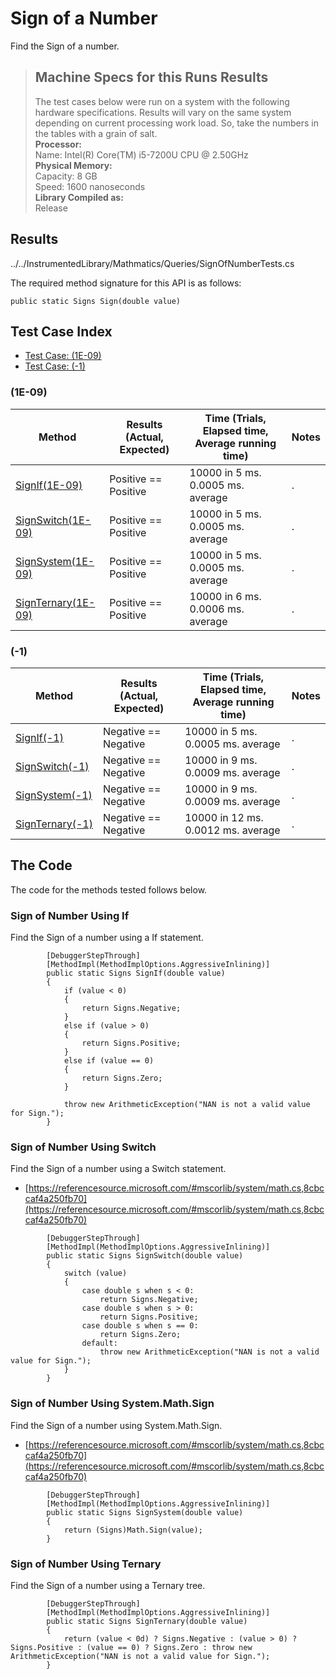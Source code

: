 # Sign of a Number

Find the Sign of a number.

> ## Machine Specs for this Runs Results
> The test cases below were run on a system with the following hardware specifications. Results will vary on the same system depending on current processing work load. So, take the numbers in the tables with a grain of salt.  
> **Processor:**  
> Name: Intel(R) Core(TM) i5-7200U CPU @ 2.50GHz  
  > **Physical Memory:**  
> Capacity: 8 GB  
> Speed: 1600 nanoseconds  
  > **Library Compiled as:**  
> Release  

## Results

../../InstrumentedLibrary/Mathmatics/Queries/SignOfNumberTests.cs

The required method signature for this API is as follows:

```CSharp
public static Signs Sign(double value)
```

## Test Case Index

- [Test Case: (1E-09)](#1E-09)
- [Test Case: (-1)](#-1)

### (1E-09)

| Method | Results (Actual, Expected) | Time (Trials, Elapsed time, Average running time) | Notes |
|---|---|---|---|
| [SignIf(1E-09)](#Sign-of-Number-Using-If) | Positive == Positive | 10000 in 5 ms. 0.0005 ms. average | . |
| [SignSwitch(1E-09)](#Sign-of-Number-Using-Switch) | Positive == Positive | 10000 in 5 ms. 0.0005 ms. average | . |
| [SignSystem(1E-09)](#Sign-of-Number-Using-System.Math.Sign) | Positive == Positive | 10000 in 5 ms. 0.0005 ms. average | . |
| [SignTernary(1E-09)](#Sign-of-Number-Using-Ternary) | Positive == Positive | 10000 in 6 ms. 0.0006 ms. average | . |

### (-1)

| Method | Results (Actual, Expected) | Time (Trials, Elapsed time, Average running time) | Notes |
|---|---|---|---|
| [SignIf(-1)](#Sign-of-Number-Using-If) | Negative == Negative | 10000 in 5 ms. 0.0005 ms. average | . |
| [SignSwitch(-1)](#Sign-of-Number-Using-Switch) | Negative == Negative | 10000 in 9 ms. 0.0009 ms. average | . |
| [SignSystem(-1)](#Sign-of-Number-Using-System.Math.Sign) | Negative == Negative | 10000 in 9 ms. 0.0009 ms. average | . |
| [SignTernary(-1)](#Sign-of-Number-Using-Ternary) | Negative == Negative | 10000 in 12 ms. 0.0012 ms. average | . |

## The Code

The code for the methods tested follows below.

### Sign of Number Using If

Find the Sign of a number using a If statement.  

```CSharp
        [DebuggerStepThrough]
        [MethodImpl(MethodImplOptions.AggressiveInlining)]
        public static Signs SignIf(double value)
        {
            if (value < 0)
            {
                return Signs.Negative;
            }
            else if (value > 0)
            {
                return Signs.Positive;
            }
            else if (value == 0)
            {
                return Signs.Zero;
            }

            throw new ArithmeticException("NAN is not a valid value for Sign.");
        }
```

### Sign of Number Using Switch

Find the Sign of a number using a Switch statement.  
- [https://referencesource.microsoft.com/#mscorlib/system/math.cs,8cbccaf4a250fb70](https://referencesource.microsoft.com/#mscorlib/system/math.cs,8cbccaf4a250fb70)

```CSharp
        [DebuggerStepThrough]
        [MethodImpl(MethodImplOptions.AggressiveInlining)]
        public static Signs SignSwitch(double value)
        {
            switch (value)
            {
                case double s when s < 0:
                    return Signs.Negative;
                case double s when s > 0:
                    return Signs.Positive;
                case double s when s == 0:
                    return Signs.Zero;
                default:
                    throw new ArithmeticException("NAN is not a valid value for Sign.");
            }
        }
```

### Sign of Number Using System.Math.Sign

Find the Sign of a number using System.Math.Sign.  
- [https://referencesource.microsoft.com/#mscorlib/system/math.cs,8cbccaf4a250fb70](https://referencesource.microsoft.com/#mscorlib/system/math.cs,8cbccaf4a250fb70)

```CSharp
        [DebuggerStepThrough]
        [MethodImpl(MethodImplOptions.AggressiveInlining)]
        public static Signs SignSystem(double value)
        {
            return (Signs)Math.Sign(value);
        }
```

### Sign of Number Using Ternary

Find the Sign of a number using a Ternary tree.  

```CSharp
        [DebuggerStepThrough]
        [MethodImpl(MethodImplOptions.AggressiveInlining)]
        public static Signs SignTernary(double value)
        {
            return (value < 0d) ? Signs.Negative : (value > 0) ? Signs.Positive : (value == 0) ? Signs.Zero : throw new ArithmeticException("NAN is not a valid value for Sign.");
        }
```

